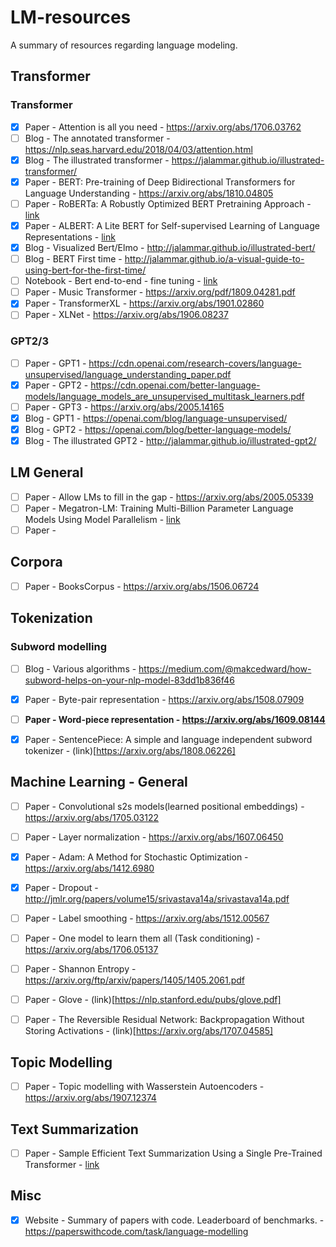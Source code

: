 # LM-resources
A summary of resources regarding language modeling.

## Transformer
### Transformer
- [x] Paper - Attention is all you need - https://arxiv.org/abs/1706.03762  
- [ ] Blog - The annotated transformer - https://nlp.seas.harvard.edu/2018/04/03/attention.html
- [x] Blog - The illustrated transformer - https://jalammar.github.io/illustrated-transformer/
- [x] Paper - BERT: Pre-training of Deep Bidirectional Transformers for Language Understanding - https://arxiv.org/abs/1810.04805
- [ ] Paper - RoBERTa: A Robustly Optimized BERT Pretraining Approach - [link](https://arxiv.org/abs/1907.11692)
- [x] Paper - ALBERT: A Lite BERT for Self-supervised Learning of Language Representations - [link](https://arxiv.org/abs/1909.11942) 
- [x] Blog - Visualized Bert/Elmo - http://jalammar.github.io/illustrated-bert/
- [ ] Blog - BERT First time - http://jalammar.github.io/a-visual-guide-to-using-bert-for-the-first-time/
- [ ] Notebook - Bert end-to-end - fine tuning - [link](https://colab.research.google.com/github/tensorflow/tpu/blob/master/tools/colab/bert_finetuning_with_cloud_tpus.ipynb#scrollTo=7wzwke0sxS6W)
- [ ] Paper - Music Transformer - https://arxiv.org/pdf/1809.04281.pdf
- [x] Paper - TransformerXL - https://arxiv.org/abs/1901.02860
- [ ] Paper - XLNet - https://arxiv.org/abs/1906.08237

### GPT2/3
- [ ] Paper - GPT1 - https://cdn.openai.com/research-covers/language-unsupervised/language_understanding_paper.pdf
- [x] Paper - GPT2 - https://cdn.openai.com/better-language-models/language_models_are_unsupervised_multitask_learners.pdf
- [ ] Paper - GPT3 - https://arxiv.org/abs/2005.14165
- [x] Blog - GPT1 - https://openai.com/blog/language-unsupervised/
- [x] Blog - GPT2 - https://openai.com/blog/better-language-models/
- [x] Blog - The illustrated GPT2 - http://jalammar.github.io/illustrated-gpt2/

## LM General
- [ ] Paper - Allow LMs to fill in the gap - https://arxiv.org/abs/2005.05339
- [ ] Paper - Megatron-LM: Training Multi-Billion Parameter Language Models Using Model Parallelism - [link](https://arxiv.org/abs/1909.08053)
- [ ] Paper - 

## Corpora
- [ ] Paper - BooksCorpus - https://arxiv.org/abs/1506.06724

## Tokenization
### Subword modelling
- [ ] Blog - Various algorithms - https://medium.com/@makcedward/how-subword-helps-on-your-nlp-model-83dd1b836f46
- [x] Paper - Byte-pair representation - https://arxiv.org/abs/1508.07909  
- [ ] **Paper - Word-piece representation - https://arxiv.org/abs/1609.08144**
- [x] Paper - SentencePiece: A simple and language independent subword tokenizer - (link)[https://arxiv.org/abs/1808.06226]


## Machine Learning - General
- [ ] Paper - Convolutional s2s models(learned positional embeddings) - https://arxiv.org/abs/1705.03122
- [ ] Paper - Layer normalization - https://arxiv.org/abs/1607.06450
- [x] Paper - Adam: A Method for Stochastic Optimization - https://arxiv.org/abs/1412.6980
- [x] Paper - Dropout - http://jmlr.org/papers/volume15/srivastava14a/srivastava14a.pdf
- [ ] Paper - Label smoothing - https://arxiv.org/abs/1512.00567
- [ ] Paper - One model to learn them all (Task conditioning) - https://arxiv.org/abs/1706.05137
- [ ] Paper - Shannon Entropy - https://arxiv.org/ftp/arxiv/papers/1405/1405.2061.pdf
- [ ] Paper - Glove - (link)[https://nlp.stanford.edu/pubs/glove.pdf]
- [ ] Paper - The Reversible Residual Network: Backpropagation Without Storing Activations - (link)[https://arxiv.org/abs/1707.04585]


## Topic Modelling
- [ ] Paper - Topic modelling with Wasserstein Autoencoders - https://arxiv.org/abs/1907.12374

## Text Summarization
- [ ] Paper - Sample Efficient Text Summarization Using a Single Pre-Trained Transformer - [link](https://arxiv.org/abs/1905.08836)


## Misc
- [x] Website - Summary of papers with code. Leaderboard of benchmarks. - https://paperswithcode.com/task/language-modelling
